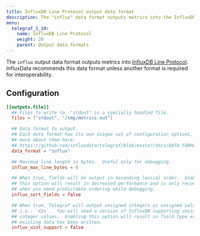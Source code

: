 ```yaml
---
title: InfluxDB Line Protocol output data format
description: The "influx" data format outputs metrics into the InfluxDB Line Protocol format.
menu:
  telegraf_1_10:
    name: InfluxDB Line Protocol
    weight: 20
    parent: Output data formats
---
```


The `influx` output data format outputs metrics into [InfluxDB Line Protocol][line protocol]. InfluxData recommends this data format unless another format is required for interoperability.

## Configuration

```toml
[[outputs.file]]
  ## Files to write to, "stdout" is a specially handled file.
  files = ["stdout", "/tmp/metrics.out"]

  ## Data format to output.
  ## Each data format has its own unique set of configuration options, read
  ## more about them here:
  ## https://github.com/influxdata/telegraf/blob/master/docs/DATA_FORMATS_OUTPUT.md
  data_format = "influx"

  ## Maximum line length in bytes.  Useful only for debugging.
  influx_max_line_bytes = 0

  ## When true, fields will be output in ascending lexical order.  Enabling
  ## this option will result in decreased performance and is only recommended
  ## when you need predictable ordering while debugging.
  influx_sort_fields = false

  ## When true, Telegraf will output unsigned integers as unsigned values,
  ## i.e.: `42u`.  You will need a version of InfluxDB supporting unsigned
  ## integer values.  Enabling this option will result in field type errors if
  ## existing data has been written.
  influx_uint_support = false
```

[line protocol]: /influxdb/latest/write_protocols/line_protocol_tutorial/
